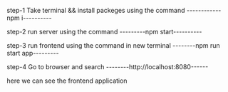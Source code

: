 step-1
Take terminal &&
install packeges using the command
------------npm i----------

step-2
run server using the command
---------npm start----------


step-3
run frontend using the command in new terminal
--------npm run start app---------

step-4
Go to browser and search
--------http://localhost:8080------

here we can see the frontend application